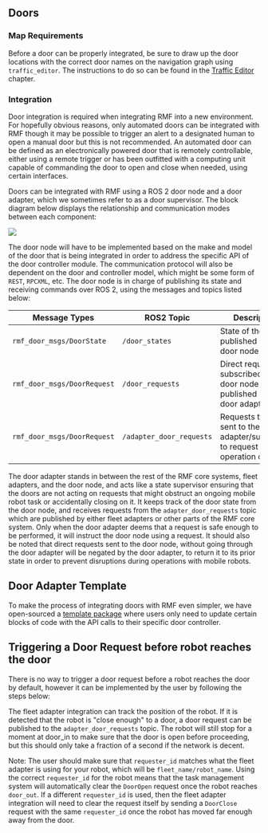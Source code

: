 ## Doors

### Map Requirements

Before a door can be properly integrated, be sure to draw up the door locations with the correct door names on the navigation graph using `traffic_editor`. The instructions to do so can be found in the [Traffic Editor](./traffic-editor.md) chapter.

### Integration

Door integration is required when integrating RMF into a new environment. For hopefully obvious reasons, only automated doors can be integrated with RMF though it may be possible to trigger an alert to a designated human to open a manual door but this is not recommended. An automated door can be defined as an electronically powered door that is remotely controllable, either using a remote trigger or has been outfitted with a computing unit capable of commanding the door to open and close when needed, using certain interfaces.

Doors can be integrated with RMF using a ROS 2 door node and a door adapter, which we sometimes refer to as a door supervisor. The block diagram below displays the relationship and communication modes between each component:

<img src="images/doors_block_diagram.png">

The door node will have to be implemented based on the make and model of the door that is being integrated in order to address the specific API of the door controller module. The communication protocol will also be dependent on the door and controller model, which might be some form of `REST`, `RPCXML`, etc. The door node is in charge of publishing its state and receiving commands over ROS 2, using the messages and topics listed below:

| Message Types               | ROS2 Topic               | Description                                                                           |
| --------------------------- | ------------------------ | ------------------------------------------------------------------------------------- |
| `rmf_door_msgs/DoorState`   | `/door_states`           | State of the door published by the door node                                          |
| `rmf_door_msgs/DoorRequest` | `/door_requests`         | Direct requests subscribed by the door node and published by the door adapter         |
| `rmf_door_msgs/DoorRequest` | `/adapter_door_requests` | Requests to be sent to the door adapter/supervisor to request safe operation of doors |

The door adapter stands in between the rest of the RMF core systems, fleet adapters, and the door node, and acts like a state supervisor ensuring that the doors are not acting on requests that might obstruct an ongoing mobile robot task or accidentally closing on it. It keeps track of the door state from the door node, and receives requests from the `adapter_door_requests` topic which are published by either fleet adapters or other parts of the RMF core system. Only when the door adapter deems that a request is safe enough to be performed, it will instruct the door node using a request. It should also be noted that direct requests sent to the door node, without going through the door adapter will be negated by the door adapter, to return it to its prior state in order to prevent disruptions during operations with mobile robots.

## Door Adapter Template

To make the process of integrating doors with RMF even simpler, we have open-sourced a [template package](https://github.com/open-rmf/door_adapter_template) where users only need to update certain blocks of code with the API calls to their specific door controller.

## Triggering a Door Request before robot reaches the door

There is no way to trigger a door request before a robot reaches the door by default, however it can be implemented by the user by following the steps below:

The fleet adapter integration can track the position of the robot. If it is detected that the robot is "close enough" to a door, a door request can be published to the `adapter_door_requests` topic. The robot will still stop for a moment at door_in to make sure that the door is open before proceeding, but this should only take a fraction of a second if the network is decent.

Note: The user should make sure that `requester_id` matches what the fleet adapter is using for your robot, which will be `fleet_name/robot_name`. Using the correct `requester_id` for the robot means that the task management system will automatically clear the `DoorOpen` request once the robot reaches `door_out`. If a different `requester_id` is used, then the fleet adapter integration will need to clear the request itself by sending a `DoorClose` request with the same `requester_id` once the robot has moved far enough away from the door.
